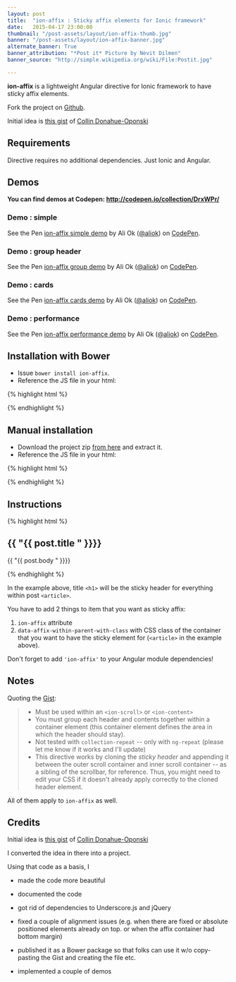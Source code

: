 ```yaml
---
layout: post
title:  "ion-affix : Sticky affix elements for Ionic framework"
date:   2015-04-17 23:00:00
thumbnail: "/post-assets/layout/ion-affix-thumb.jpg"
banner: "/post-assets/layout/ion-affix-banner.jpg"
alternate_banner: True
banner_attribution: "*Post it* Picture by Nevit Dilmen"
banner_source: "http://simple.wikipedia.org/wiki/File:Postit.jpg"

---
```


**ion-affix** is a lightweight Angular directive for Ionic framework to have sticky affix elements.
<!--more-->

Fork the project on [Github](https://github.com/aliok/ion-affix).

Initial idea is [this gist](https://gist.github.com/colllin/1a0c3a91cc641d8e578f) of [Collin Donahue-Oponski](https://github.com/colllin)

## Requirements
Directive requires no additional dependencies. Just Ionic and Angular.
  
## Demos

**You can find demos at Codepen: <http://codepen.io/collection/DrxWPr/>**

### Demo : simple

<div class="codepen-mobile">
<p data-height="600" data-theme-id="14233" data-slug-hash="GJKNLb" data-default-tab="result" data-user="aliok" class='codepen'>See the Pen <a href='http://codepen.io/aliok/pen/GJKNLb/'>ion-affix simple demo</a> by Ali Ok (<a href='http://codepen.io/aliok'>@aliok</a>) on <a href='http://codepen.io'>CodePen</a>.</p>
<script async src="//assets.codepen.io/assets/embed/ei.js"></script>
</div>

### Demo : group header

<div class="codepen-mobile">
<p data-height="600" data-theme-id="14233" data-slug-hash="gpYLJV" data-default-tab="result" data-user="aliok" class='codepen'>See the Pen <a href='http://codepen.io/aliok/pen/gpYLJV/'>ion-affix group demo</a> by Ali Ok (<a href='http://codepen.io/aliok'>@aliok</a>) on <a href='http://codepen.io'>CodePen</a>.</p>
<script async src="//assets.codepen.io/assets/embed/ei.js"></script>
</div>

### Demo : cards

<div class="codepen-mobile">
<p data-height="600" data-theme-id="14233" data-slug-hash="LVPbMB" data-default-tab="result" data-user="aliok" class='codepen'>See the Pen <a href='http://codepen.io/aliok/pen/LVPbMB/'>ion-affix cards demo</a> by Ali Ok (<a href='http://codepen.io/aliok'>@aliok</a>) on <a href='http://codepen.io'>CodePen</a>.</p>
<script async src="//assets.codepen.io/assets/embed/ei.js"></script>
</div>
 
### Demo : performance

<div class="codepen-mobile">
<p data-height="600" data-theme-id="14233" data-slug-hash="MwgbNo" data-default-tab="result" data-user="aliok" class='codepen'>See the Pen <a href='http://codepen.io/aliok/pen/MwgbNo/'>ion-affix performance demo</a> by Ali Ok (<a href='http://codepen.io/aliok'>@aliok</a>) on <a href='http://codepen.io'>CodePen</a>.</p>
<script async src="//assets.codepen.io/assets/embed/ei.js"></script>
</div>

## Installation with Bower
* Issue `bower install ion-affix`.
* Reference the JS file in your html:

{% highlight html %}
<script src="/bower_components/ion-affix/ion-affix.js"></script>
{% endhighlight %}

## Manual installation
* Download the project zip [from here](https://github.com/aliok/ion-affix/releases) and extract it.
* Reference the JS file in your html:

{% highlight html %}
<script src="/bower_components/ion-affix/ion-affix.js"></script>
{% endhighlight %}

## Instructions
{% highlight html %}
<article class="post" ng-repeat="post in posts">
    <h1 ion-affix data-affix-within-parent-with-class="post">{{ "{{ post.title " }}}}</h1>
    <main>
        <p>{{ "{{ post.body " }}}}</p>
    </main>
</article>
{% endhighlight %}

In the example above, title `<h1>` will be the sticky header for everything within post `<article>`.
 
You have to add 2 things to item that you want as sticky affix:

1. `ion-affix` attribute
2. `data-affix-within-parent-with-class` with CSS class of the container that you want to have the sticky element for (`<article>` in the example above).

Don't forget to add `'ion-affix'` to your Angular module dependencies!



## Notes
Quoting the [Gist](https://gist.github.com/colllin/1a0c3a91cc641d8e578f):
 
> * Must be used within an `<ion-scroll>` or `<ion-content>`
> * You must group each header and contents together within a container element (this container element defines the area in which the header should stay).
> * Not tested with `collection-repeat` -- only with `ng-repeat` (please let me know if it works and I'll update)
> * This directive works by cloning the *sticky header* and appending it between the outer scroll container and inner scroll container -- as a sibling 
  of the scrollbar, for reference. Thus, you might need to edit your CSS if it doesn't already apply correctly to the cloned header element.

All of them apply to `ion-affix` as well.

## Credits
Initial idea is [this gist](https://gist.github.com/colllin/1a0c3a91cc641d8e578f) of [Collin Donahue-Oponski](https://github.com/colllin)

I converted the idea in there into a project. 

Using that code as a basis, I

* made the code more beautiful

* documented the code

* got rid of dependencies to Underscore.js and jQuery

* fixed a couple of alignment issues (e.g. when there are fixed or absolute positioned elements already on top.
  or when the affix container had bottom margin)

* published it as a Bower package so that folks can use it w/o copy-pasting the Gist and creating the file etc.

* implemented a couple of demos
